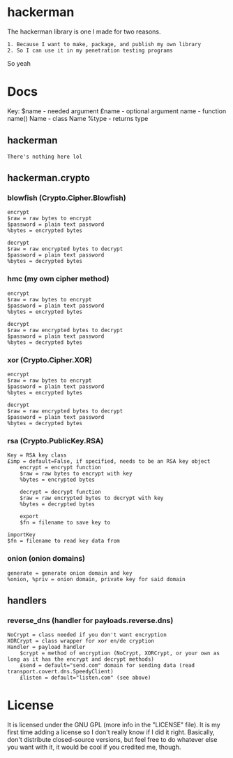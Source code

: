 # hackerman
The hackerman library is one I made for two reasons.

	1. Because I want to make, package, and publish my own library
	2. So I can use it in my penetration testing programs

So yeah

# Docs

Key:
	$name - needed argument
	£name - optional argument
	name - function name()
	Name - class Name
	%type - returns type

## hackerman
	There's nothing here lol
## hackerman.crypto
### blowfish (Crypto.Cipher.Blowfish)
	encrypt
	$raw = raw bytes to encrypt
	$password = plain text password
	%bytes = encrypted bytes

	decrypt
	$raw = raw encrypted bytes to decrypt
	$password = plain text password
	%bytes = decrypted bytes
### hmc (my own cipher method)
	encrypt
	$raw = raw bytes to encrypt
	$password = plain text password
	%bytes = encrypted bytes

	decrypt
	$raw = raw encrypted bytes to decrypt
	$password = plain text password
	%bytes = decrypted bytes
### xor (Crypto.Cipher.XOR)
	encrypt
	$raw = raw bytes to encrypt
	$password = plain text password
	%bytes = encrypted bytes

	decrypt
	$raw = raw encrypted bytes to decrypt
	$password = plain text password
	%bytes = decrypted bytes
### rsa (Crypto.PublicKey.RSA)
	Key = RSA key class
	£imp = default=False, if specified, needs to be an RSA key object
		encrypt = encrypt function
		$raw = raw bytes to encrypt with key
		%bytes = encrypted bytes

		decrypt = decrypt function
		$raw = raw encrypted bytes to decrypt with key
		%bytes = decrypted bytes

		export
		$fn = filename to save key to

	importKey
	$fn = filename to read key data from
### onion (onion domains)
	generate = generate onion domain and key
	%onion, %priv = onion domain, private key for said domain

## handlers
### reverse_dns (handler for payloads.reverse.dns)
	NoCrypt = class needed if you don't want encryption
	XORCrypt = class wrapper for xor en/de cryption
	Handler = payload handler
		$crypt = method of encryption (NoCrypt, XORCrypt, or your own as long as it has the encrypt and decrypt methods)
		£send = default="send.com" domain for sending data (read transport.covert.dns.SpeedyClient)
		£listen = default="listen.com" (see above)



# License
It is licensed under the GNU GPL (more info in the "LICENSE" file). It is my first time adding a license so I don't really know if I did it right.
Basically, don't distribute closed-source versions, but feel free to do whatever else you want with it, it would be cool if you credited me, though.

